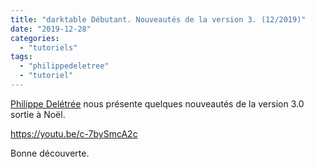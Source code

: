 ```yaml
---
title: "darktable Débutant. Nouveautés de la version 3. (12/2019)"
date: "2019-12-28"
categories: 
  - "tutoriels"
tags: 
  - "philippedeletree"
  - "tutoriel"
---
```


[Philippe Delétrée](https://www.youtube.com/channel/UCyuC63yBPP5vteLZ-l7T8OA) nous présente quelques nouveautés de la version 3.0 sortie à Noël.

https://youtu.be/c-7bySmcA2c

Bonne découverte.
